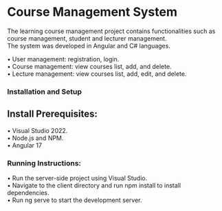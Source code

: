 #  Course Management System
The learning course management project contains functionalities such as course management, student and lecturer management.<br/>
The system was developed in Angular and C# languages.
<br />

•	User management: registration, login.<br />
•	Course management: view courses list, add, and delete.<br />
•	Lecture management: view courses list, add, edit, and delete.<br />


### Installation and Setup
 ## Install Prerequisites:<br />
•	Visual Studio 2022.<br />
•	Node.js and NPM.<br />
•	Angular 17<br />

### Running Instructions:
•	Run the server-side project using Visual Studio.<br />
•	Navigate to the client directory and run npm install to install dependencies.<br />
•	Run ng serve to start the development server.


